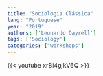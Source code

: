```yaml
---
title: "Sociologia Clássica"
lang: "Portuguese"
year: "2019"
authors: ['Leonardo Dayrell']
tags: ['Sociology']
categories: ["workshops"]
---
```


{{< youtube xrBi4gjkV6Q >}}

